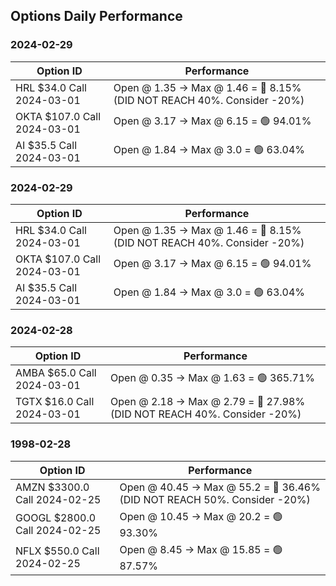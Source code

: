 ## Options Daily Performance
  
### 2024-02-29

| Option ID | Performance |
| --- | --- |
| HRL $34.0 Call 2024-03-01 | Open @ 1.35 -> Max @ 1.46 = 🔴 8.15% (DID NOT REACH 40%. Consider -20%) |
| OKTA $107.0 Call 2024-03-01 | Open @ 3.17 -> Max @ 6.15 = 🟢 94.01% |
| AI $35.5 Call 2024-03-01 | Open @ 1.84 -> Max @ 3.0 = 🟢 63.04% |

### 2024-02-29

| Option ID | Performance |
| --- | --- |
| HRL $34.0 Call 2024-03-01 | Open @ 1.35 -> Max @ 1.46 = 🔴 8.15% (DID NOT REACH 40%. Consider -20%) |
| OKTA $107.0 Call 2024-03-01 | Open @ 3.17 -> Max @ 6.15 = 🟢 94.01% |
| AI $35.5 Call 2024-03-01 | Open @ 1.84 -> Max @ 3.0 = 🟢 63.04% |

### 2024-02-28

| Option ID | Performance |
| --- | --- |
| AMBA $65.0 Call 2024-03-01 | Open @ 0.35 -> Max @ 1.63 = 🟢 365.71% |
| TGTX $16.0 Call 2024-03-01 | Open @ 2.18 -> Max @ 2.79 = 🔴 27.98% (DID NOT REACH 40%. Consider -20%) |

### 1998-02-28

| Option ID | Performance |
| --- | --- |
| AMZN $3300.0 Call 2024-02-25 | Open @ 40.45 -> Max @ 55.2 = 🔴 36.46% (DID NOT REACH 50%. Consider -20%) |
| GOOGL $2800.0 Call 2024-02-25 | Open @ 10.45 -> Max @ 20.2 = 🟢 93.30% |
| NFLX $550.0 Call 2024-02-25 | Open @ 8.45 -> Max @ 15.85 = 🟢 87.57% |

